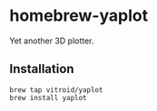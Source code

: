 # homebrew-yaplot

Yet another 3D plotter.

## Installation

```shell
brew tap vitroid/yaplot
brew install yaplot
```
